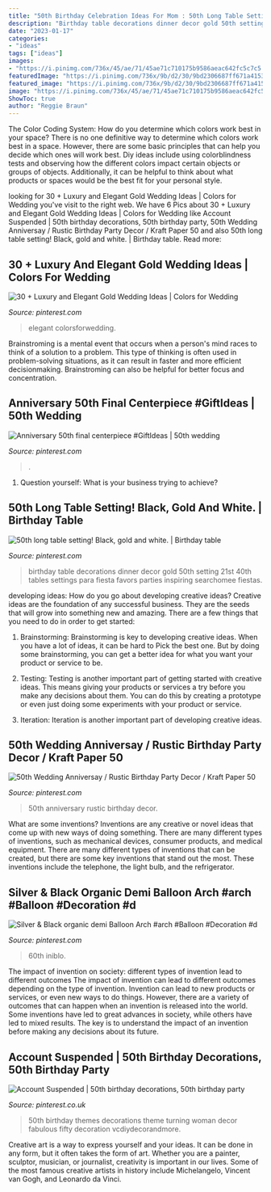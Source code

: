 ```yaml
---
title: "50th Birthday Celebration Ideas For Mom : 50th Long Table Setting! Black, Gold And White."
description: "Birthday table decorations dinner decor gold 50th setting 21st 40th tables settings para fiesta favors parties inspiring searchomee fiestas"
date: "2023-01-17"
categories:
- "ideas"
tags: ["ideas"]
images:
- "https://i.pinimg.com/736x/45/ae/71/45ae71c710175b9586aeac642fc5c7c5.jpg"
featuredImage: "https://i.pinimg.com/736x/9b/d2/30/9bd2306687ff671a41531e2682f75ddb.jpg"
featured_image: "https://i.pinimg.com/736x/9b/d2/30/9bd2306687ff671a41531e2682f75ddb.jpg"
image: "https://i.pinimg.com/736x/45/ae/71/45ae71c710175b9586aeac642fc5c7c5.jpg"
ShowToc: true
author: "Reggie Braun"
---
```



The Color Coding System: How do you determine which colors work best in your space?
There is no one definitive way to determine which colors work best in a space. However, there are some basic principles that can help you decide which ones will work best. Diy ideas include using colorblindness tests and observing how the different colors impact certain objects or groups of objects. Additionally, it can be helpful to think about what products or spaces would be the best fit for your personal style.

	

		
looking for 30 + Luxury and Elegant Gold Wedding Ideas | Colors for Wedding you've visit to the right web. We have 6 Pics about 30 + Luxury and Elegant Gold Wedding Ideas | Colors for Wedding like Account Suspended | 50th birthday decorations, 50th birthday party, 50th Wedding Anniversay / Rustic Birthday Party Decor / Kraft Paper 50 and also 50th long table setting! Black, gold and white. | Birthday table. Read more:
		
    
## 30 + Luxury And Elegant Gold Wedding Ideas | Colors For Wedding

<img loading=lazy src="https://i.pinimg.com/736x/90/ef/5e/90ef5ee0ed06d297be68c39c816e6b03.jpg" onerror="this.onerror=null;this.src='https://tse3.mm.bing.net/th?id=OIP.jXn_EAzJvsr3SFRfT3M-pwHaLF&amp;pid=15.1';" alt="30 + Luxury and Elegant Gold Wedding Ideas | Colors for Wedding">

_Source: pinterest.com_

>elegant colorsforwedding. 

	

Brainstroming is a mental event that occurs when a person's mind races to think of a solution to a problem. This type of thinking is often used in problem-solving situations, as it can result in faster and more efficient decisionmaking. Brainstroming can also be helpful for better focus and concentration.

    
## Anniversary 50th Final Centerpiece #GiftIdeas | 50th Wedding

<img loading=lazy src="https://i.pinimg.com/736x/a6/aa/ab/a6aaab21ff219f91b591354ea9d515fe.jpg" onerror="this.onerror=null;this.src='https://tse4.mm.bing.net/th?id=OIP.A8HsptqcTznFh7B9h7-FhAHaJ3&amp;pid=15.1';" alt="Anniversary 50th final centerpiece #GiftIdeas | 50th wedding">

_Source: pinterest.com_

>. 

	

1. Question yourself: What is your business trying to achieve? 

    
## 50th Long Table Setting! Black, Gold And White. | Birthday Table

<img loading=lazy src="https://i.pinimg.com/736x/ef/49/67/ef4967e3b7437439b936ad108229059a.jpg" onerror="this.onerror=null;this.src='https://tse4.mm.bing.net/th?id=OIP.BhWyZ4cRBwdZogw6Y6DMfQHaNL&amp;pid=15.1';" alt="50th long table setting! Black, gold and white. | Birthday table">

_Source: pinterest.com_

>birthday table decorations dinner decor gold 50th setting 21st 40th tables settings para fiesta favors parties inspiring searchomee fiestas. 

	

developing ideas: How do you go about developing creative ideas?
Creative ideas are the foundation of any successful business. They are the seeds that will grow into something new and amazing. There are a few things that you need to do in order to get started:
1. Brainstorming: Brainstorming is key to developing creative ideas. When you have a lot of ideas, it can be hard to Pick the best one. But by doing some brainstorming, you can get a better idea for what you want your product or service to be.

2. Testing: Testing is another important part of getting started with creative ideas. This means giving your products or services a try before you make any decisions about them. You can do this by creating a prototype or even just doing some experiments with your product or service.

3. Iteration: Iteration is another important part of developing creative ideas.

    
## 50th Wedding Anniversay / Rustic Birthday Party Decor / Kraft Paper 50

<img loading=lazy src="https://i.pinimg.com/736x/45/ae/71/45ae71c710175b9586aeac642fc5c7c5.jpg" onerror="this.onerror=null;this.src='https://tse4.mm.bing.net/th?id=OIP.dekqZHUV8h8vnt7SIuAY-gHaLH&amp;pid=15.1';" alt="50th Wedding Anniversay / Rustic Birthday Party Decor / Kraft Paper 50">

_Source: pinterest.com_

>50th anniversary rustic birthday decor. 

	

What are some inventions?
Inventions are any creative or novel ideas that come up with new ways of doing something. There are many different types of inventions, such as mechanical devices, consumer products, and medical equipment. 
There are many different types of inventions that can be created, but there are some key inventions that stand out the most. These inventions include the telephone, the light bulb, and the refrigerator.

    
## Silver &amp; Black Organic Demi Balloon Arch #arch #Balloon #Decoration #d

<img loading=lazy src="https://i.pinimg.com/736x/9b/d2/30/9bd2306687ff671a41531e2682f75ddb.jpg" onerror="this.onerror=null;this.src='https://tse4.mm.bing.net/th?id=OIP.S8rfL1KChM9eKUIZaUBlrwHaJQ&amp;pid=15.1';" alt="Silver &amp; Black organic demi Balloon Arch #arch #Balloon #Decoration #d">

_Source: pinterest.com_

>60th iniblo. 

	

The impact of invention on society: different types of invention lead to different outcomes
The impact of invention can lead to different outcomes depending on the type of invention. Invention can lead to new products or services, or even new ways to do things. However, there are a variety of outcomes that can happen when an invention is released into the world. Some inventions have led to great advances in society, while others have led to mixed results. The key is to understand the impact of an invention before making any decisions about its future.

    
## Account Suspended | 50th Birthday Decorations, 50th Birthday Party

<img loading=lazy src="https://i.pinimg.com/736x/32/bb/c7/32bbc79b1f243628643cf3041d9fb1fa.jpg" onerror="this.onerror=null;this.src='https://tse4.mm.bing.net/th?id=OIP.TGaX4uoL9depCwbZnh05VwHaLG&amp;pid=15.1';" alt="Account Suspended | 50th birthday decorations, 50th birthday party">

_Source: pinterest.co.uk_

>50th birthday themes decorations theme turning woman decor fabulous fifty decoration vcdiydecorandmore. 

	

Creative art is a way to express yourself and your ideas. It can be done in any form, but it often takes the form of art. Whether you are a painter, sculptor, musician, or journalist, creativity is important in our lives. Some of the most famous creative artists in history include Michelangelo, Vincent van Gogh, and Leonardo da Vinci.

